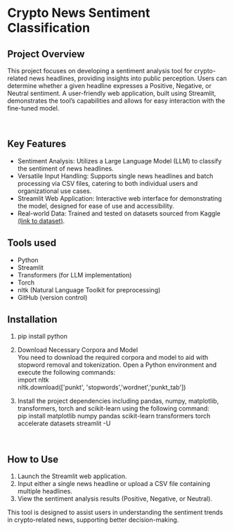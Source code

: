 # Crypto News Sentiment Classification

## Project Overview

This project focuses on developing a sentiment analysis tool for crypto-related news headlines, providing insights into public perception. Users can determine whether a given headline expresses a Positive, Negative, or Neutral sentiment. A user-friendly web application, built using Streamlit, demonstrates the tool’s capabilities and allows for easy interaction with the fine-tuned model.

<br>

## Key Features

* Sentiment Analysis: Utilizes a Large Language Model (LLM) to classify the sentiment of news headlines.
* Versatile Input Handling: Supports single news headlines and batch processing via CSV files, catering to both individual users and organizational use cases.
* Streamlit Web Application: Interactive web interface for demonstrating the model, designed for ease of use and accessibility.
* Real-world Data: Trained and tested on datasets sourced from Kaggle <a href = 'https://www.kaggle.com/datasets/kaballa/cryptoner-ml-model?select=articlesData.csv'>(link to dataset)<a>. <br>

## Tools used

* Python
* Streamlit
* Transformers (for LLM implementation)
* Torch
* nltk (Natural Language Toolkit for preprocessing)
* GitHub (version control)


## Installation

1. pip install python
2. Download Necessary Corpora and Model <br> 
You need to download the required corpora and model to aid with stopword removal and tokenization. Open a Python environment and execute the following commands: <br> 
import nltk <br> 
nltk.download(['punkt', 'stopwords','wordnet','punkt_tab'])

3. Install the project dependencies including pandas, numpy, matplotlib, transformers, torch and scikit-learn using the following command: <br> 
pip install matplotlib numpy pandas scikit-learn transformers torch accelerate datasets streamlit -U
 <br> 

## How to Use

1. Launch the Streamlit web application.
2. Input either a single news headline or upload a CSV file containing multiple headlines.
3. View the sentiment analysis results (Positive, Negative, or Neutral).

This tool is designed to assist users in understanding the sentiment trends in crypto-related news, supporting better decision-making.
 




